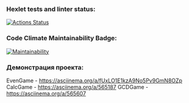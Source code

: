 ### Hexlet tests and linter status:
[![Actions Status](https://github.com/Smelodeya/java-project-61/workflows/hexlet-check/badge.svg)](https://github.com/Smelodeya/java-project-61/actions)
### Code Climate Maintainability Badge:
[![Maintainability](https://api.codeclimate.com/v1/badges/8a82a2dcb617cfd1b173/maintainability)](https://codeclimate.com/github/Smelodeya/java-project-61/maintainability)
### Демонстрация проекта:
EvenGame - https://asciinema.org/a/fUxLO1E1kzA9No5Pv9GmN8OZp
CalcGame - https://asciinema.org/a/565187
GCDGame - https://asciinema.org/a/565607
